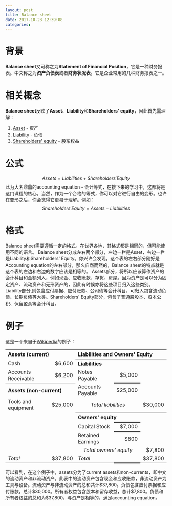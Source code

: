 ```yaml
---
layout: post
title: Balance sheet
date: 2017-10-23 12:39:08
categories:
---
```

# 背景
**Balance sheet**又可称之为**Statement of Financial Position**，它是一种财务报表。中文称之为**资产负债表**或者**财务状况表**。它是企业常用的几种财务报表之一。

# 相关概念
**Balance sheet**反映了**Asset**、**Liability**和**Shareholders' equity**，因此首先需理解：
1. [Asset](http://nicholaslu.github.io/2017/10/23/Asset/) - 资产
2. [Liability](http://nicholaslu.github.io/2017/10/23/Liability/) - 负债
3. [Shareholders' equity](http://nicholaslu.github.io/2017/10/23/Shareholders-equity/) - 股东权益

# 公式
$$ Assets = Liabilities + Shareholders' Equity $$
此为大名鼎鼎的accounting equation - 会计等式，在接下来的学习中，这都将是这门课程的核心。当然，作为一个合格的等式，你可以对它进行自由的变形。也许在变形之后，你会觉得它更易于理解。例如：
$$ Shareholders' Equity = Assets - Liabilities $$


<!-- ![VIEW](https://elhymq.bn1304.livefilestore.com/y4mlW3Q-RcdcIuZCX65IJjEsMJdn9JX_uUyyiWpgMEKg9zXpHnGqfMwX_AdZu90Y4BGaT5FzB2odX4oS9y-sQ77Gliw6GyO-sMYlqB56U7HEYIN88qFdQD9rLZwCWz1QHuEb6hKRYgDKO1Q1VdiCvjGd-_ljvdZ2xtz4v-r1gV0649mFHbr4YQIy1FXF2kEYxIML6h-yADafSz_2oayCQ7E0Q?width=1200&height=675&cropmode=none) -->

# 格式
Balance sheet需要遵循一定的格式。在世界各地，其格式都是相同的，但可能使用不同的语言。
Balance sheet分成左右两个部分，左边一栏是Asset，右边一栏是Liability和Shareholders' Equity。你兴许会发现，这个表的左右部分刚好是Accounting equation的左右部分，那么自然而然的，Balance sheet的特点就是这个表的左边和右边的数字应该是相等的。
Assets部分，将所以应该算作资产的会计科目和金额列入，例如现金、应收账款、存货、房屋。因为资产是可以分为固定资产、流动资产和无形资产的，因此有时候亦将这些项目归入这些类别。
Liability部分,则包含应付票据、应付账款、公司债等会计科目，可归入包含流动负债、长期负债等大类。Shareholders' Equity部分，包含了普通股股本、资本公积、保留盈余等会计科目。

# 例子
这是一个来自于[Wikipedia](https://en.wikipedia.org/wiki/Balance_sheet)的例子：

<table>
<tr>
<th colspan="2" style="text-align: left">Assets (current)</th>
<th colspan="3" style="text-align: left">Liabilities and Owners' Equity</th>
</tr>
<tr>
<td style="border-right-style: none">Cash</td>
<td style="text-align:right; border-left-style:none;">$6,600</td>
<th colspan="3" style="text-align: left">Liabilities</th>
</tr>
<tr>
<td style="border-right-style: none">Accounts Receivable</td>
<td style="text-align:right; border-left-style:none;">$6,200</td>
<td style="border-right-style: none">Notes Payable</td>
<td style="text-align:right; border-style: none none solid none;">$5,000</td>
<td style="border-left-style: none"></td>
</tr>
<tr>
<th colspan="2" style="text-align: left">Assets (non-current)</th>
<td colspan="1" style="border-right-style: none">Accounts Payable</td>
<td style="text-align:right; border-style: none;"> $25,000</td>
<td style="border-left-style: none"></td>

</tr>
<tr>
<td style="border-right-style: none">Tools and equipment</td>
<td style="text-align:right; border-left-style:none;">$25,000</td>
<td colspan="2" style="text-align:center; border-right-style:none;"><i>Total liabilities</i></td>
<td style="text-align:right; border-left-style:none;">$30,000</td>
</tr>
<tr>
<td colspan="2"></td>
<th colspan="3" style="text-align: left">Owners' equity</th>
</tr>
<tr>
<td colspan="2"></td>
<td style="border-right-style: none">Capital Stock</td>
<td style="text-align:right; border-style:solid none;">$7,000</td>
<td style="border-left-style: none"></td>
</tr>
<tr>
<td colspan="2"></td>
<td style="border-right-style: none">Retained Earnings</td>
<td style="text-align:right; border-style:none;">$800</td>
<td style="border-left-style: none"></td>
</tr>
<tr>
<td colspan="2"></td>
<td colspan="2" style="text-align:center; border-right-style:none;"><i>Total owners' equity</i></td>
<td style="text-align:right; border-left-style:none;">$7,800</td>
</tr>
<tr>
<td style="border-right-style: none"><i>Total</i></td>
<td style="text-align:right; border-left-style:none;">$37,800</td>
<td style="border-right-style: none"><i>Total</i></td>
<td style="border-style: none none solid none"></td>
<td style="text-align:right; border-left-style:none;">$37,800</td>
</tr>
</table>

可以看到，在这个例子中，assets分为了current assets和non-currents，即中文的流动资产和非流动资产。此表中的流动资产包含现金和应收账款，非流动资产为工具与设备。流动资产与非流动资产的总和共计\$37,800。负债包含应付票据和应付账款，总计\$30,000。所有者权益包含股本和留存收益，总计\$7,800。负债和所有者权益的总和为\$37,800，与资产是相等的，满足accounting equation。